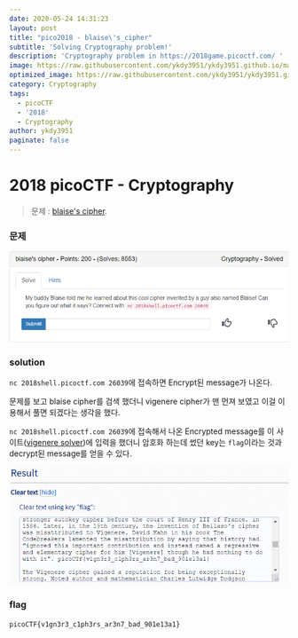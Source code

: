 ```yaml
---
date: 2020-05-24 14:31:23
layout: post
title: "pico2018 - blaise\'s_cipher"
subtitle: 'Solving Cryptography problem!'
description: 'Cryptography problem in https://2018game.picoctf.com/ '
image: https://raw.githubusercontent.com/ykdy3951/ykdy3951.github.io/master/_src/picoCTF/image.png
optimized_image: https://raw.githubusercontent.com/ykdy3951/ykdy3951.github.io/master/_src/picoCTF/image.png
category: Cryptography
tags:
  - picoCTF
  - '2018'
  - Cryptography
author: ykdy3951
paginate: false
---
```


# 2018 picoCTF - Cryptography

> 문제 : [blaise's cipher](https://2018game.picoctf.com/problems).

### 문제

![placeholder](https://github.com/ykdy3951/ykdy3951.github.io/blob/master/_src/picoCTF/2018/Cryptography/6/1.png?raw=true 'problem')

### solution

`nc 2018shell.picoctf.com 26039`에 접속하면 Encrypt된 message가 나온다.

문제를 보고 blaise cipher를 검색 했더니 vigenere cipher가 맨 먼져 보였고 이걸 이용해서 풀면 되겠다는 생각을 했다.

`nc 2018shell.picoctf.com 26039`에 접속해서 나온 Encrypted message를 이 사이트([vigenere solver](https://www.guballa.de/vigenere-solver))에 입력을 했더니 암호화 하는데 썼던 key는 `flag`이라는 것과 decrypt된 message를 얻을 수 있다.

![placeholder](https://github.com/ykdy3951/ykdy3951.github.io/blob/master/_src/picoCTF/2018/Cryptography/6/2.png?raw=true 'solve!')

### flag

`picoCTF{v1gn3r3_c1ph3rs_ar3n7_bad_901e13a1}`
